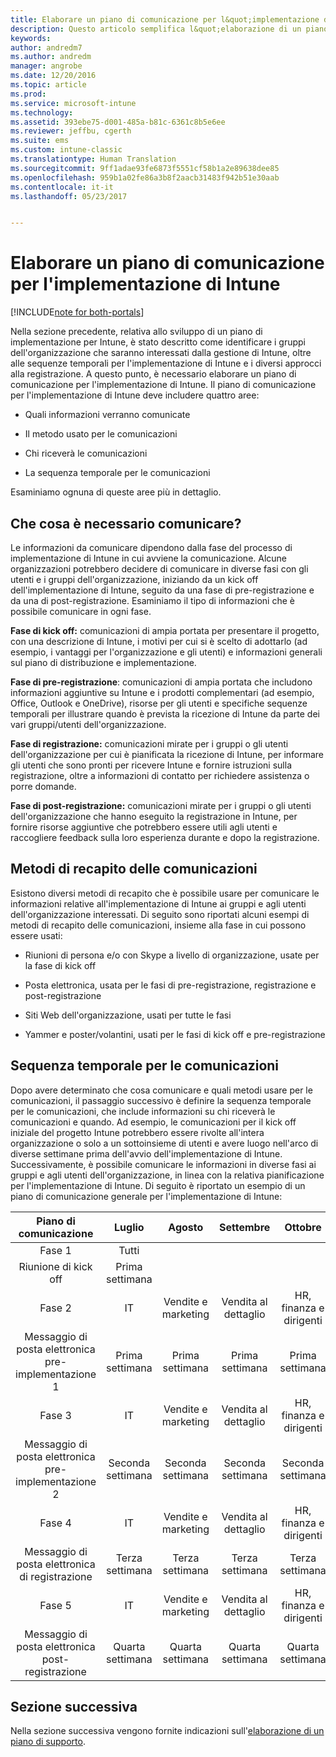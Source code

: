 ```yaml
---
title: Elaborare un piano di comunicazione per l&quot;implementazione di Intune | Documentazione Microsoft
description: Questo articolo semplifica l&quot;elaborazione di un piano di comunicazione per la progettazione e l&quot;implementazione di Microsoft Intune in configurazione solo cloud.
keywords: 
author: andredm7
ms.author: andredm
manager: angrobe
ms.date: 12/20/2016
ms.topic: article
ms.prod: 
ms.service: microsoft-intune
ms.technology: 
ms.assetid: 393ebe75-d001-485a-b81c-6361c8b5e6ee
ms.reviewer: jeffbu, cgerth
ms.suite: ems
ms.custom: intune-classic
ms.translationtype: Human Translation
ms.sourcegitcommit: 9ff1adae93fe6873f5551cf58b1a2e89638dee85
ms.openlocfilehash: 959b1a02fe86a3b8f2aacb31483f942b51e30aab
ms.contentlocale: it-it
ms.lasthandoff: 05/23/2017


---
```


# <a name="develop-an-intune-rollout-communication-plan"></a>Elaborare un piano di comunicazione per l'implementazione di Intune

[!INCLUDE[note for both-portals](../includes/note-for-both-portals.md)]

Nella sezione precedente, relativa allo sviluppo di un piano di implementazione per Intune, è stato descritto come identificare i gruppi dell'organizzazione che saranno interessati dalla gestione di Intune, oltre alle sequenze temporali per l'implementazione di Intune e i diversi approcci alla registrazione. A questo punto, è necessario elaborare un piano di comunicazione per l'implementazione di Intune. Il piano di comunicazione per l'implementazione di Intune deve includere quattro aree:

-   Quali informazioni verranno comunicate

-   Il metodo usato per le comunicazioni

-   Chi riceverà le comunicazioni

-   La sequenza temporale per le comunicazioni

Esaminiamo ognuna di queste aree più in dettaglio.

## <a name="what-needs-to-be-communicated"></a>Che cosa è necessario comunicare?

Le informazioni da comunicare dipendono dalla fase del processo di implementazione di Intune in cui avviene la comunicazione. Alcune organizzazioni potrebbero decidere di comunicare in diverse fasi con gli utenti e i gruppi dell'organizzazione, iniziando da un kick off dell'implementazione di Intune, seguito da una fase di pre-registrazione e da una di post-registrazione. Esaminiamo il tipo di informazioni che è possibile comunicare in ogni fase.

**Fase di kick off:** comunicazioni di ampia portata per presentare il progetto, con una descrizione di Intune, i motivi per cui si è scelto di adottarlo (ad esempio, i vantaggi per l'organizzazione e gli utenti) e informazioni generali sul piano di distribuzione e implementazione.

**Fase di pre-registrazione**: comunicazioni di ampia portata che includono informazioni aggiuntive su Intune e i prodotti complementari (ad esempio, Office, Outlook e OneDrive), risorse per gli utenti e specifiche sequenze temporali per illustrare quando è prevista la ricezione di Intune da parte dei vari gruppi/utenti dell'organizzazione.

**Fase di registrazione:** comunicazioni mirate per i gruppi o gli utenti dell'organizzazione per cui è pianificata la ricezione di Intune, per informare gli utenti che sono pronti per ricevere Intune e fornire istruzioni sulla registrazione, oltre a informazioni di contatto per richiedere assistenza o porre domande.

**Fase di post-registrazione:** comunicazioni mirate per i gruppi o gli utenti dell'organizzazione che hanno eseguito la registrazione in Intune, per fornire risorse aggiuntive che potrebbero essere utili agli utenti e raccogliere feedback sulla loro esperienza durante e dopo la registrazione.

## <a name="communication-delivery-methods"></a>Metodi di recapito delle comunicazioni

Esistono diversi metodi di recapito che è possibile usare per comunicare le informazioni relative all'implementazione di Intune ai gruppi e agli utenti dell'organizzazione interessati. Di seguito sono riportati alcuni esempi di metodi di recapito delle comunicazioni, insieme alla fase in cui possono essere usati:

-   Riunioni di persona e/o con Skype a livello di organizzazione, usate per la fase di kick off

-   Posta elettronica, usata per le fasi di pre-registrazione, registrazione e post-registrazione

-   Siti Web dell'organizzazione, usati per tutte le fasi

-   Yammer e poster/volantini, usati per le fasi di kick off e pre-registrazione

## <a name="communications-timeline"></a>Sequenza temporale per le comunicazioni

Dopo avere determinato che cosa comunicare e quali metodi usare per le comunicazioni, il passaggio successivo è definire la sequenza temporale per le comunicazioni, che include informazioni su chi riceverà le comunicazioni e quando. Ad esempio, le comunicazioni per il kick off iniziale del progetto Intune potrebbero essere rivolte all'intera organizzazione o solo a un sottoinsieme di utenti e avere luogo nell'arco di diverse settimane prima dell'avvio dell'implementazione di Intune. Successivamente, è possibile comunicare le informazioni in diverse fasi ai gruppi e agli utenti dell'organizzazione, in linea con la relativa pianificazione per l'implementazione di Intune. Di seguito è riportato un esempio di un piano di comunicazione generale per l'implementazione di Intune:

  | **Piano di comunicazione** | **Luglio** | **Agosto** | **Settembre** | **Ottobre** |
|:---:|:---:|:---:|:---:|:---:|
| Fase 1  | Tutti |  |  |  |                                                         
| Riunione di kick off | Prima settimana |  |  |  |                                                         
| Fase 2 | IT | Vendite e marketing | Vendita al dettaglio | HR, finanza e dirigenti |
| Messaggio di posta elettronica pre-implementazione 1 | Prima settimana | Prima settimana | Prima settimana | Prima settimana |
| Fase 3 | IT | Vendite e marketing | Vendita al dettaglio | HR, finanza e dirigenti |
| Messaggio di posta elettronica pre-implementazione 2 | Seconda settimana | Seconda settimana | Seconda settimana | Seconda settimana |
| Fase 4 | IT | Vendite e marketing | Vendita al dettaglio | HR, finanza e dirigenti |
| Messaggio di posta elettronica di registrazione | Terza settimana | Terza settimana | Terza settimana | Terza settimana |
| Fase 5 | IT | Vendite e marketing | Vendita al dettaglio | HR, finanza e dirigenti |
| Messaggio di posta elettronica post-registrazione | Quarta settimana | Quarta settimana | Quarta settimana | Quarta settimana |

## <a name="next-section"></a>Sezione successiva

Nella sezione successiva vengono fornite indicazioni sull'[elaborazione di un piano di supporto](section-6-develop-a-support-plan.md).

